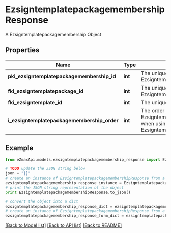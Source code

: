 # EzsigntemplatepackagemembershipResponse

A Ezsigntemplatepackagemembership Object

## Properties
Name | Type | Description | Notes
------------ | ------------- | ------------- | -------------
**pki_ezsigntemplatepackagemembership_id** | **int** | The unique ID of the Ezsigntemplatepackagemembership | 
**fki_ezsigntemplatepackage_id** | **int** | The unique ID of the Ezsigntemplatepackage | 
**fki_ezsigntemplate_id** | **int** | The unique ID of the Ezsigntemplate | 
**i_ezsigntemplatepackagemembership_order** | **int** | The order in which the Ezsigntemplate will be imported when using an Ezsigntemplatepackage. | 

## Example

```python
from eZmaxApi.models.ezsigntemplatepackagemembership_response import EzsigntemplatepackagemembershipResponse

# TODO update the JSON string below
json = "{}"
# create an instance of EzsigntemplatepackagemembershipResponse from a JSON string
ezsigntemplatepackagemembership_response_instance = EzsigntemplatepackagemembershipResponse.from_json(json)
# print the JSON string representation of the object
print EzsigntemplatepackagemembershipResponse.to_json()

# convert the object into a dict
ezsigntemplatepackagemembership_response_dict = ezsigntemplatepackagemembership_response_instance.to_dict()
# create an instance of EzsigntemplatepackagemembershipResponse from a dict
ezsigntemplatepackagemembership_response_form_dict = ezsigntemplatepackagemembership_response.from_dict(ezsigntemplatepackagemembership_response_dict)
```
[[Back to Model list]](../README.md#documentation-for-models) [[Back to API list]](../README.md#documentation-for-api-endpoints) [[Back to README]](../README.md)


